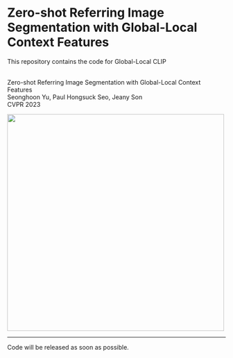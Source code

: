 # Zero-shot Referring Image Segmentation with Global-Local Context Features
This repository contains the code for Global-Local CLIP

<br> Zero-shot Referring Image Segmentation with Global-Local Context Features
<br> Seonghoon Yu, Paul Hongsuck Seo, Jeany Son 
<br> CVPR 2023

<img src="https://user-images.githubusercontent.com/75726938/222959862-51826d1e-b082-4f58-8e91-65abcc6d4a5c.PNG" width="500">

---
Code will be released as soon as possible.
